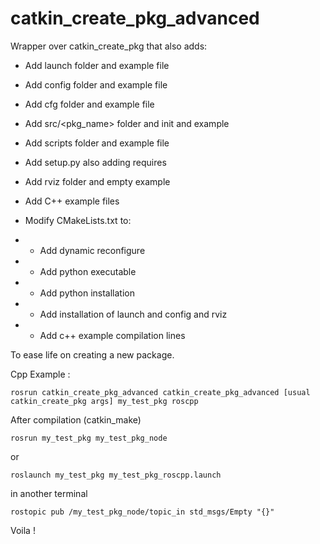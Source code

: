 catkin_create_pkg_advanced
===

Wrapper over catkin_create_pkg that also adds:


* Add launch folder and example file
* Add config folder and example file
* Add cfg folder and example file
* Add src/<pkg_name> folder and init and example
* Add scripts folder and example file
* Add setup.py also adding requires
* Add rviz folder and empty example
* Add C++ example files

* Modify CMakeLists.txt to:
*  - Add dynamic reconfigure
*  - Add python executable
*  - Add python installation
*  - Add installation of launch and config and rviz
*  - Add c++ example compilation lines

To ease life on creating a new package.

Cpp Example :

    rosrun catkin_create_pkg_advanced catkin_create_pkg_advanced [usual catkin_create_pkg args] my_test_pkg roscpp

After compilation (catkin_make)

    rosrun my_test_pkg my_test_pkg_node

or

    roslaunch my_test_pkg my_test_pkg_roscpp.launch

in another terminal

    rostopic pub /my_test_pkg_node/topic_in std_msgs/Empty "{}"

Voila !
